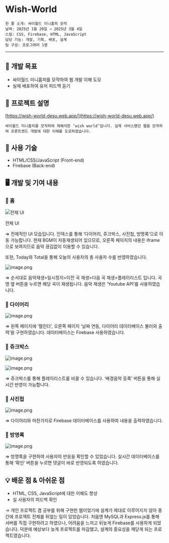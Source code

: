 # Wish-World
```
한 줄 소개: 싸이월드 미니홈피 모작
날짜: 2025년 1월 20일 → 2025년 3월 4일
스킬: CSS, Firebase, HTML, JavaScript
담당 기능: 개발, 기획, 배포, 설계
팀 구성: 프로그래머 1명
```

---
## 🚩 개발 목표

- 싸이월드 미니홈피를 모작하여 웹 개발 이해 도모
- 실제 배포하여 유저 피드백 듣기
  

## 📝 프로젝트 설명
[https://wish-world-desu.web.app/](https://wish-world-desu.web.app/)

```
싸이월드 미니홈피를 모작하여 재해석한 ‘wish world’입니다. 실제 서비스했던 웹을 모작하여 프론트엔드 개발에 대한 이해를 도모하였습니다.
```

## 🔨 사용 기술

- HTML/CSS/JavaScript (Front-end)
- Firebase (Back-end)

## 🖥️ 개발 및 기여 내용

### 💜 홈

![전체 UI](./src/img/READMEimg/image.png)

전체 UI

⇒ 전체적인 UI 모습입니다. 인덱스를 통해 ‘다이어리, 쥬크박스, 사진첩, 방명록’으로 이동 가능합니다. 현재 BGM이 자동재생되어 있으므로, 오른쪽 페이지의 내용은 iframe으로 보여지므로 음악 끊김없이 이용할 수 있습니다.

또한, Today와 Total을 통해 오늘의 사용자의 총 사용자 수를 반영하였습니다.


![image.png](./src/img/READMEimg/image%201.png)

⇒ 순서대로 음악재생>일시정지>이전 곡 재생>다음 곡 재생>플레이리스트 입니다. 곡명 옆 버튼을 누르면 해당 곡이 재생됩니다. 음악 재생은 ‘Youtube API’를 사용하였습니다.

### 🩵 다이어리

![image.png](./src/img/READMEimg/image%202.png)

⇒ 왼쪽 페이지에 ‘캘린더’, 오른쪽 페이지 ‘날짜 연동, 다이어리 데이터베이스 불러와 출력’을 구현하였습니다. 데이터베이스는 Firebase 사용하였습니다.

### 💚 쥬크박스

![image.png](./src/img/READMEimg/image%203.png)

![image.png](./src/img/READMEimg/image%201.png)

⇒ 쥬크박스를 통해 플레이리스트를 바꿀 수 있습니다. ‘배경음악 등록’ 버튼을 통해 실시간 반영이 가능합니다. 

### 💛 사진첩

![image.png](./src/img/READMEimg/image%204.png)

⇒ 다이어리와 마찬가지로 Firebase 데이터베이스를 사용하여 내용을 출력하였습니다.

### 🩷 방명록

![image.png](./src/img/READMEimg/image%205.png)

⇒ 방명록을 구현하여 사용자의 반응을 확인할 수 있었습니다. 실시간 데이터베이스를 통해 ‘확인’ 버튼을 누르면 댓글이 바로 반영되도록 하였습니다.

## 💡 배운 점 & 아쉬운 점

- HTML, CSS, JavaScript에 대한 이해도 향상
- 실 사용자의 피드백 확인

→ 개인 프로젝트 겸 공부를 위해 구현한 웹이었기에 설계가 제대로 이루어지지 않아 중간에 프로젝트 전체를 뒤엎는 일이 있었습니다. 처음엔 MySQL과 Express.js를 통해 서버를 직접 구현하려고 하였으나, 어려움을 느끼고 뒤늦게 Firebase를 사용하게 되었습니다. 덕분에 예상보다 늦게 프로젝트를 마감했고, 설계의 중요성을 깨닫게 되는 프로젝트였습니다.
